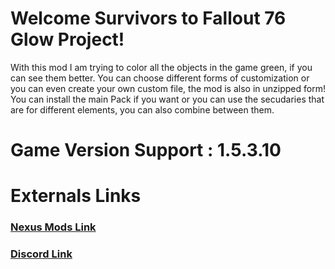 # Welcome Survivors to Fallout 76 Glow Project!

With this mod I am trying to color all the objects in the game green, if you can see them better.
You can choose different forms of customization or you can even create your own custom file, the mod is also in unzipped form!
You can install the main Pack if you want or you can use the secudaries that are for different elements, you can also combine between them.

# Game Version Support : 1.5.3.10


# Externals Links
### [Nexus Mods Link](https://www.nexusmods.com/fallout76/mods/394)
### [Discord Link](https://discord.com/invite/hCB8sQu)
